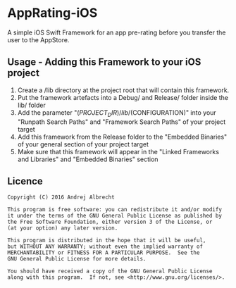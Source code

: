 # AppRating-iOS
A simple iOS Swift Framework for an app pre-rating before you transfer the user to the AppStore.

## Usage - Adding this Framework to your iOS project

1. Create a /lib directory at the project root that will contain this framework.
2. Put the framework artefacts into a Debug/ and Release/ folder inside the lib/ folder
3. Add the parameter "$(PROJECT_DIR)/lib/$(CONFIGURATION)" into your "Runpath Search Paths" and "Framework Search Paths" of your project target
4. Add this framework from the Release folder to the "Embedded Binaries" of your general section of your project target
5. Make sure that this framework will appear in the "Linked Frameworks and Libraries" and "Embedded Binaries" section


## Licence
    Copyright (C) 2016 Andrej Albrecht

    This program is free software: you can redistribute it and/or modify
    it under the terms of the GNU General Public License as published by
    the Free Software Foundation, either version 3 of the License, or
    (at your option) any later version.

    This program is distributed in the hope that it will be useful,
    but WITHOUT ANY WARRANTY; without even the implied warranty of
    MERCHANTABILITY or FITNESS FOR A PARTICULAR PURPOSE.  See the
    GNU General Public License for more details.

    You should have received a copy of the GNU General Public License
    along with this program.  If not, see <http://www.gnu.org/licenses/>.

